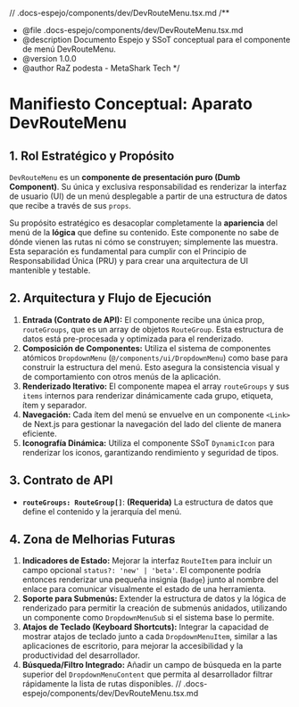// .docs-espejo/components/dev/DevRouteMenu.tsx.md
/\*\*

- @file .docs-espejo/components/dev/DevRouteMenu.tsx.md
- @description Documento Espejo y SSoT conceptual para el componente de menú DevRouteMenu.
- @version 1.0.0
- @author RaZ podesta - MetaShark Tech
  \*/

# Manifiesto Conceptual: Aparato DevRouteMenu

## 1. Rol Estratégico y Propósito

`DevRouteMenu` es un **componente de presentación puro (Dumb Component)**. Su única y exclusiva responsabilidad es renderizar la interfaz de usuario (UI) de un menú desplegable a partir de una estructura de datos que recibe a través de sus `props`.

Su propósito estratégico es desacoplar completamente la **apariencia** del menú de la **lógica** que define su contenido. Este componente no sabe de dónde vienen las rutas ni cómo se construyen; simplemente las muestra. Esta separación es fundamental para cumplir con el Principio de Responsabilidad Única (PRU) y para crear una arquitectura de UI mantenible y testable.

## 2. Arquitectura y Flujo de Ejecución

1.  **Entrada (Contrato de API):** El componente recibe una única prop, `routeGroups`, que es un array de objetos `RouteGroup`. Esta estructura de datos está pre-procesada y optimizada para el renderizado.
2.  **Composición de Componentes:** Utiliza el sistema de componentes atómicos `DropdownMenu` (`@/components/ui/DropdownMenu`) como base para construir la estructura del menú. Esto asegura la consistencia visual y de comportamiento con otros menús de la aplicación.
3.  **Renderizado Iterativo:** El componente mapea el array `routeGroups` y sus `items` internos para renderizar dinámicamente cada grupo, etiqueta, ítem y separador.
4.  **Navegación:** Cada ítem del menú se envuelve en un componente `<Link>` de Next.js para gestionar la navegación del lado del cliente de manera eficiente.
5.  **Iconografía Dinámica:** Utiliza el componente SSoT `DynamicIcon` para renderizar los iconos, garantizando rendimiento y seguridad de tipos.

## 3. Contrato de API

- **`routeGroups: RouteGroup[]`**: **(Requerida)** La estructura de datos que define el contenido y la jerarquía del menú.

## 4. Zona de Melhorias Futuras

1.  **Indicadores de Estado:** Mejorar la interfaz `RouteItem` para incluir un campo opcional `status?: 'new' | 'beta'`. El componente podría entonces renderizar una pequeña insignia (`Badge`) junto al nombre del enlace para comunicar visualmente el estado de una herramienta.
2.  **Soporte para Submenús:** Extender la estructura de datos y la lógica de renderizado para permitir la creación de submenús anidados, utilizando un componente como `DropdownMenuSub` si el sistema base lo permite.
3.  **Atajos de Teclado (Keyboard Shortcuts):** Integrar la capacidad de mostrar atajos de teclado junto a cada `DropdownMenuItem`, similar a las aplicaciones de escritorio, para mejorar la accesibilidad y la productividad del desarrollador.
4.  **Búsqueda/Filtro Integrado:** Añadir un campo de búsqueda en la parte superior del `DropdownMenuContent` que permita al desarrollador filtrar rápidamente la lista de rutas disponibles.
    // .docs-espejo/components/dev/DevRouteMenu.tsx.md
